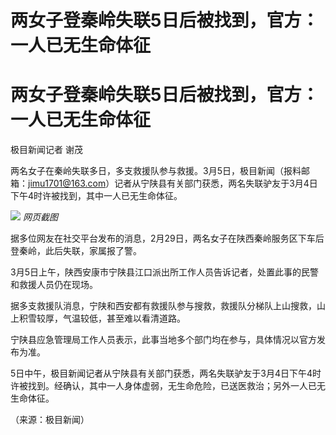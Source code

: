 # 两女子登秦岭失联5日后被找到，官方：一人已无生命体征

# 两女子登秦岭失联5日后被找到，官方：一人已无生命体征

极目新闻记者 谢茂

两名女子在秦岭失联多日，多支救援队参与救援。3月5日，极目新闻（报料邮箱：jimu1701@163.com）记者从宁陕县有关部门获悉，两名失联驴友于3月4日下午4时许被找到，其中一人已无生命体征。

![](https://inews.gtimg.com/om_bt/OOBy2FbS5pIcUgw6qg4GgzYVsN9irwFALCnAJ6nqorHFIAA/1000)
_网页截图_

据多位网友在社交平台发布的消息，2月29日，两名女子在陕西秦岭服务区下车后登秦岭，此后失联，家属报了警。

3月5日上午，陕西安康市宁陕县江口派出所工作人员告诉记者，处置此事的民警和救援人员仍在现场。

据多支救援队消息，宁陕和西安都有救援队参与搜救，救援队分梯队上山搜救，山上积雪较厚，气温较低，甚至难以看清道路。

宁陕县应急管理局工作人员表示，此事当地多个部门均在参与，具体情况以官方发布为准。

5日中午，极目新闻记者从宁陕县有关部门获悉，两名失联驴友于3月4日下午4时许被找到。经确认，其中一人身体虚弱，无生命危险，已送医救治；另外一人已无生命体征。

（来源：极目新闻）

